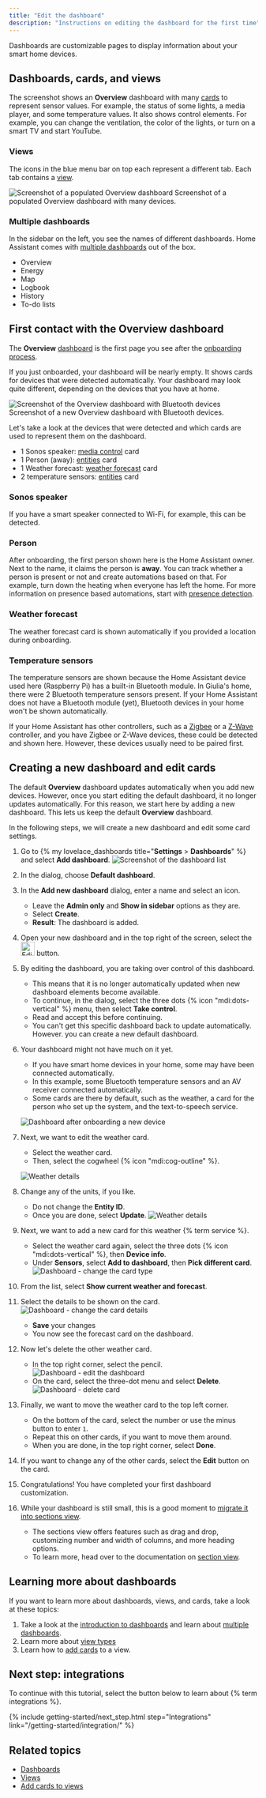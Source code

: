 ```yaml
---
title: "Edit the dashboard"
description: "Instructions on editing the dashboard for the first time"
---
```


Dashboards are customizable pages to display information about your smart home devices.

## Dashboards, cards, and views

The screenshot shows an **Overview** dashboard with many [cards](/dashboards/cards/) to represent sensor values. For example, the status of some lights, a media player, and some temperature values. It also shows control elements. For example, you can change the ventilation, the color of the lights, or turn on a smart TV and start YouTube.

### Views

The icons in the blue menu bar on top each represent a different tab. Each tab contains a [view](/dashboards/views/).

<p class='img'>
<img src='/images/getting-started/lovelace.png' alt='Screenshot of a populated Overview dashboard'>
Screenshot of a populated Overview dashboard with many devices.
</p>

### Multiple dashboards

In the sidebar on the left, you see the names of different dashboards. Home Assistant comes with [multiple dashboards](/dashboards/dashboards/) out of the box.

- Overview
- Energy
- Map
- Logbook
- History
- To-do lists

## First contact with the Overview dashboard

The **Overview** [dashboard](/dashboards/) is the first page you see after the [onboarding process](/getting-started/onboarding).

If you just onboarded, your dashboard will be nearly empty. It shows cards for devices that were detected automatically. Your dashboard may look quite different, depending on the devices that you have at home.

<p class='img'>
<img src='/images/getting-started/onboarding_dashboard_raspi_bluetooth.png' alt='Screenshot of the Overview dashboard with Bluetooth devices'>
Screenshot of a new Overview dashboard with Bluetooth devices.
</p>

Let's take a look at the devices that were detected and which cards are used to represent them on the dashboard.

- 1 Sonos speaker: [media control](/dashboards/media-control/) card
- 1 Person (away): [entities](/dashboards/entities/) card
- 1 Weather forecast: [weather forecast](/dashboards/weather-forecast/) card
- 2 temperature sensors: [entities](/dashboards/entities/) card

### Sonos speaker

If you have a smart speaker connected to Wi-Fi, for example, this can be detected.

### Person

After onboarding, the first person shown here is the Home Assistant owner. Next to the name, it claims the person is **away**. You can track whether a person is present or not and create automations based on that. For example, turn down the heating when everyone has left the home. For more information on presence based automations, start with [presence detection](/getting-started/presence-detection/).

### Weather forecast

The weather forecast card is shown automatically if you provided a location during onboarding.

### Temperature sensors

The temperature sensors are shown because the Home Assistant device used here (Raspberry Pi) has a built-in Bluetooth module. In Giulia's home, there were 2 Bluetooth temperature sensors present. If your Home Assistant does not have a Bluetooth module (yet), Bluetooth devices in your home won't be shown automatically.

If your Home Assistant has other controllers, such as a [Zigbee](/integrations/zha/) or a [Z-Wave](/integrations/zwave_js/) controller, and you have Zigbee or Z-Wave devices, these could be detected and shown here. However, these devices usually need to be paired first.

## Creating a new dashboard and edit cards

The default **Overview** dashboard updates automatically when you add new devices. However, once you start editing the default dashboard, it no longer updates automatically. For this reason, we start here by adding a new dashboard. This lets us keep the default **Overview** dashboard.

In the following steps, we will create a new dashboard and edit some card settings.

1. Go to {% my lovelace_dashboards title="**Settings** > **Dashboards**" %} and select **Add dashboard**.
   ![Screenshot of the dashboard list](/images/dashboards/dashboard-manage-02.png)
2. In the dialog, choose **Default dashboard**.
3. In the **Add new dashboard** dialog, enter a name and select an icon.
   - Leave the **Admin only** and **Show in sidebar** options as they are.
   - Select **Create**.
   - **Result**: The dashboard is added.
4. Open your new dashboard and in the top right of the screen, select the <img height="28px" src="/images/blog/2024-03-dashboard-chapter-1/mdi-edit.png" alt="Edit icon"/> button.
5. By editing the dashboard, you are taking over control of this dashboard.
     - This means that it is no longer automatically updated when new dashboard elements become available.
     - To continue, in the dialog, select the three dots {% icon "mdi:dots-vertical" %} menu, then select **Take control**.
     - Read and accept this before continuing.
     - You can't get this specific dashboard back to update automatically. However. you can create a new default dashboard.
6. Your dashboard might not have much on it yet.
   - If you have smart home devices in your home, some may have been connected automatically.
   - In this example, some Bluetooth temperature sensors and an AV receiver connected automatically.
   - Some cards are there by default, such as the weather, a card for the person who set up the system, and the text-to-speech service.

    ![Dashboard after onboarding a new device](/images/getting-started/onboarding_dashboard_01.png)
7. Next, we want to edit the weather card.
   - Select the weather card.
   - Then, select the cogwheel {% icon "mdi:cog-outline" %}.

   ![Weather details](/images/getting-started/weather_card_details_01.png)

8. Change any of the units, if you like.
   - Do not change the **Entity ID**.
   - Once you are done, select **Update**.
   ![Weather details](/images/getting-started/onboarding_card_settings_01.png)

9. Next, we want to add a new card for this weather {% term service %}.
   - Select the weather card again, select the three dots {% icon "mdi:dots-vertical" %}, then **Device info**.
   - Under **Sensors**, select **Add to dashboard**, then **Pick different card**.
   ![Dashboard - change the card type](/images/getting-started/onboarding_pick_different_card_01.png)

10. From the list, select **Show current weather and forecast**.
11. Select the details to be shown on the card.
    ![Dashboard - change the card details](/images/getting-started/onboarding_card_settings_02.png)
    - **Save** your changes
    - You now see the forecast card on the dashboard.

12. Now let's delete the other weather card.
    - In the top right corner, select the pencil.
    ![Dashboard - edit the dashboard](/images/getting-started/onboarding_edit_dashboard_01.png)
    - On the card, select the three-dot menu and select **Delete**.
    ![Dashboard - delete card](/images/getting-started/onboarding_dashboard_delete_card.png)
13. Finally, we want to move the weather card to the top left corner.
    - On the bottom of the card, select the number or use the minus button to enter `1`.
    - Repeat this on other cards, if you want to move them around.
    - When you are done, in the top right corner, select **Done**.
14. If you want to change any of the other cards, select the **Edit** button on the card.
15. Congratulations! You have completed your first dashboard customization.
16. While your dashboard is still small, this is a good moment to [migrate it into sections view](/dashboards/views/#migrating-a-view-into-a-sections-view).
    - The sections view offers features such as drag and drop, customizing number and width of columns, and more heading options.
    - To learn more, head over to the documentation on [section view](/dashboards/sections/).

## Learning more about dashboards

If you want to learn more about dashboards, views, and cards, take a look at these topics:

1. Take a look at the [introduction to dashboards](/dashboards/) and learn about [multiple dashboards](/dashboards/dashboards).
2. Learn more about [view types](/dashboards/views/)
3. Learn how to [add cards](/dashboards/cards/#adding-cards-to-your-dashboard) to a view.

## Next step: integrations

To continue with this tutorial, select the button below to learn about {% term integrations %}.

{% include getting-started/next_step.html step="Integrations" link="/getting-started/integration/" %}

## Related topics

- [Dashboards](/dashboards/)
- [Views](/dashboards/views/)
- [Add cards to views](/dashboards/cards/#adding-cards-to-your-dashboard)
